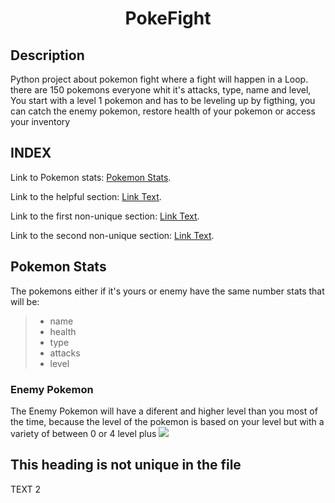 <h1 align=center>PokeFight</h1>

## Description
Python project about pokemon fight where a fight will happen in a Loop.
there are 150 pokemons everyone whit it's attacks, type, name and level, You start with a level 1 pokemon and has to be leveling up by figthing,
you can catch the enemy pokemon, restore health of your pokemon or access your inventory

## INDEX
Link to Pokemon stats: [Pokemon Stats](#pokemon-stats).

Link to the helpful section: [Link Text](#thisll--be-a-helpful-section-about-the-greek-letter-Θ).

Link to the first non-unique section: [Link Text](#this-heading-is-not-unique-in-the-file).

Link to the second non-unique section: [Link Text](#this-heading-is-not-unique-in-the-file-1).


## Pokemon Stats
The pokemons either if it's yours or enemy have the same number stats that will be:
> * name
> * health
> * type
> * attacks
> * level
### Enemy Pokemon
The Enemy Pokemon will have a diferent and higher level than you most of the time,
because the level of the pokemon is based on your level but with a variety of between 0 or 4 level plus
![](.mdreadme\images_readme\multplyenemylevel.png)

## This heading is not unique in the file

TEXT 2


